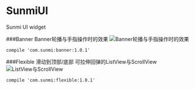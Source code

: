 # SunmiUI
Sunmi UI widget

###Banner
Banner轮播与手指操作时的效果
![Banner轮播与手指操作时的效果](http://img.blog.csdn.net/20161229161719108?watermark/2/text/aHR0cDovL2Jsb2cuY3Nkbi5uZXQvdGVpc3Vu/font/5a6L5L2T/fontsize/400/fill/I0JBQkFCMA==/dissolve/70/gravity/SouthEast)
```
compile 'com.sunmi:banner:1.0.1'
```


###Flexible
滑动到顶部/底部 可拉伸回弹的ListView与ScrollView
![ListView与ScrollView](http://img.blog.csdn.net/20161229161930704?watermark/2/text/aHR0cDovL2Jsb2cuY3Nkbi5uZXQvdGVpc3Vu/font/5a6L5L2T/fontsize/400/fill/I0JBQkFCMA==/dissolve/70/gravity/SouthEast)
```
compile 'com.sunmi:flexible:1.0.1'
```
